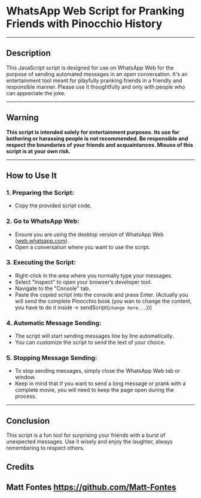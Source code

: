 

# WhatsApp Web Script for Pranking Friends with Pinocchio History
---
## Description
This JavaScript script is designed for use on WhatsApp Web for the purpose of sending automated messages in an open conversation. It's an entertainment tool meant for playfully pranking friends in a friendly and responsible manner. Please use it thoughtfully and only with people who can appreciate the joke.

---
## Warning
**This script is intended solely for entertainment purposes. Its use for bothering or harassing people is not recommended. Be responsible and respect the boundaries of your friends and acquaintances. Misuse of this script is at your own risk.**

---
## How to Use It
### 1. Preparing the Script:
   - Copy the provided script code. 
   

### 2. Go to WhatsApp Web:
   - Ensure you are using the desktop version of WhatsApp Web ([web.whatsapp.com](https://web.whatsapp.com/)).
   - Open a conversation where you want to use the script.

### 3. Executing the Script:
   - Right-click in the area where you normally type your messages.
   - Select "Inspect" to open your browser’s developer tool.
   - Navigate to the "Console" tab.
   - Paste the copied script into the console and press Enter. (Actually you will send the complete Pinocchio book (you wan to change the content, you have to do it inside  -> sendScript(` change here... `)))

### 4. Automatic Message Sending:
   - The script will start sending messages line by line automatically.
   - You can customize the script to send the text of your choice.

### 5. Stopping Message Sending:
   - To stop sending messages, simply close the WhatsApp Web tab or window.
   - Keep in mind that if you want to send a long message or prank with a complete movie, you will need to keep the page open during the process.

---
## Conclusion
This script is a fun tool for surprising your friends with a burst of unexpected messages. Use it wisely and enjoy the laughter, always remembering to respect others.

## Credits
Matt Fontes
https://github.com/Matt-Fontes
---
